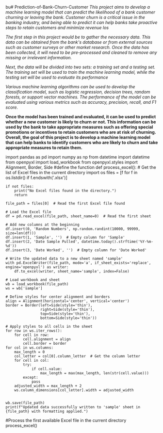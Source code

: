 bu# Prediction-of-Bank-Churn-Customer
*This project aims to develop a machine learning model that can predict the likelihood of a bank customer churning or leaving the bank. Customer churn is a critical issue in the banking industry, and 
being able to predict it can help banks take proactive steps to retain customers and minimize revenue los*




*The first step in this project would be to gather the necessary data. This data can be obtained from the bank's database or from external sources such as customer surveys or other market research. Once the data has been collected, it will need to be pre-processed and cleaned to remove any missing or irrelevant information.*



*Next, the data will be divided into two sets: a training set and a testing set. The training set will be used to train the machine learning model, while the testing set will be used to evaluate its performance*


*Various machine learning algorithms can be used to develop the classification model, such as logistic regression, decision trees, random forests, or support vector machines. The performance of the model can be evaluated using various metrics such as accuracy, precision, recall, and F1 score.*


**Once the model has been trained and evaluated, it can be used to predict whether a new customer is likely to churn or not. This information can be used by the bank to take appropriate measures such as offering special promotions or incentives to retain customers who are at risk of churning.
Overall, the goal of this project is to develop a machine learning model that can help banks to identify customers who are likely to churn and take appropriate measures to retain them.**

import pandas as pd
import numpy as np
from datetime import datetime
from openpyxl import load_workbook
from openpyxl.styles import Alignment, Border, Side
#define the function
def process_excel():
    # Get the list of Excel files in the current directory
    import os
    files = [f for f in os.listdir() if f.endswith('.xlsx')]
    
    if not files:
        print("No Excel files found in the directory.")
        return
    
    file_path = files[0]  # Read the first Excel file found
    
    # Load the Excel file
    df = pd.read_excel(file_path, sheet_name=0)  # Read the first sheet
    
    # Add new columns at the beginning
    df.insert(0, 'Random Numbers', np.random.randint(10000, 99999, size=len(df)))
    df.insert(1, 'Sample', '')  # Empty column for 'Sample'
    df.insert(2, 'Date Sample Pulled', datetime.today().strftime('%Y-%m-%d'))
    df.insert(3, 'Date Worked', '')  # Empty column for 'Date Worked'
    
    # Write the updated data to a new sheet named 'sample'
    with pd.ExcelWriter(file_path, mode='a', if_sheet_exists='replace', engine='openpyxl') as writer:
        df.to_excel(writer, sheet_name='sample', index=False)
    
    # Load workbook and sheet
    wb = load_workbook(file_path)
    ws = wb['sample']
    
    # Define styles for center alignment and borders
    align = Alignment(horizontal='center', vertical='center')
    border = Border(left=Side(style='thin'),
                    right=Side(style='thin'),
                    top=Side(style='thin'),
                    bottom=Side(style='thin'))
    
    # Apply styles to all cells in the sheet
    for row in ws.iter_rows():
        for cell in row:
            cell.alignment = align
            cell.border = border
    for col in ws.columns:
        max_length = 0
        col_letter = col[0].column_letter  # Get the column letter
        for cell in col:
            try:
                if cell.value:
                    max_length = max(max_length, len(str(cell.value)))
            except:
                pass
        adjusted_width = max_length + 2
        ws.column_dimensions[col_letter].width = adjusted_width
    
    
    wb.save(file_path)
    print(f"Updated data successfully written to 'sample' sheet in {file_path} with formatting applied.")

#Process the first available Excel file in the current directory
process_excel()
